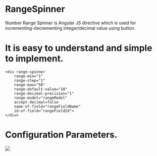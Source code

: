 # RangeSpinner
Number Range Spinner is Angular JS directive which is used for incrementing-decrementing integer/decimal value using button. 

# It is easy to understand and simple to implement.

```
<div range-spinner
	range-min="1" 
	range-step="1"  
	range-max="50" 
	range-default-value="10"
	range-decimal-precision="1"				
	range-model="rangeModel"
	accept-decimal=false
	name-of-field="rangeFieldName"
	id-of-field="rangeFieldId">
</div>
```
# Configuration Parameters.

![](http://4.bp.blogspot.com/-kPXK6ec8DRg/VmMrFJtNYEI/AAAAAAAAAus/0WcPbCu4xPE/s1600/number-range-spinner.png)

